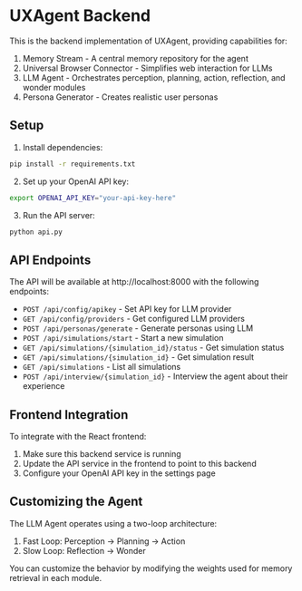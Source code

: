 
# UXAgent Backend

This is the backend implementation of UXAgent, providing capabilities for:

1. Memory Stream - A central memory repository for the agent
2. Universal Browser Connector - Simplifies web interaction for LLMs
3. LLM Agent - Orchestrates perception, planning, action, reflection, and wonder modules
4. Persona Generator - Creates realistic user personas

## Setup

1. Install dependencies:
```bash
pip install -r requirements.txt
```

2. Set up your OpenAI API key:
```bash
export OPENAI_API_KEY="your-api-key-here"
```

3. Run the API server:
```bash
python api.py
```

## API Endpoints

The API will be available at http://localhost:8000 with the following endpoints:

- `POST /api/config/apikey` - Set API key for LLM provider
- `GET /api/config/providers` - Get configured LLM providers
- `POST /api/personas/generate` - Generate personas using LLM
- `POST /api/simulations/start` - Start a new simulation
- `GET /api/simulations/{simulation_id}/status` - Get simulation status
- `GET /api/simulations/{simulation_id}` - Get simulation result
- `GET /api/simulations` - List all simulations
- `POST /api/interview/{simulation_id}` - Interview the agent about their experience

## Frontend Integration

To integrate with the React frontend:
1. Make sure this backend service is running
2. Update the API service in the frontend to point to this backend
3. Configure your OpenAI API key in the settings page

## Customizing the Agent

The LLM Agent operates using a two-loop architecture:

1. Fast Loop: Perception → Planning → Action
2. Slow Loop: Reflection → Wonder

You can customize the behavior by modifying the weights used for memory retrieval in each module.
